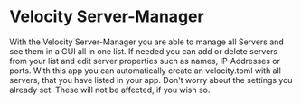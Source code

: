 # Velocity Server-Manager
With the Velocity Server-Manager you are able to manage all Servers and see them in a GUI all in one list. If needed you can add or delete servers from your list and edit server properties such as names, IP-Addresses or ports.
With this app you can automatically create an velocity.toml with all servers, that you have listed in your app. Don't worry about the settings you already set. These will not be affected, if you wish so.
